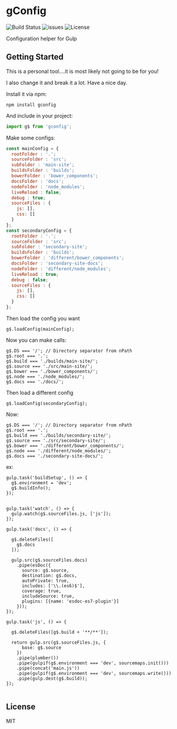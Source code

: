 # gConfig

![Build Status](https://travis-ci.org/red2678/GConfig.svg?branch=master)
![issues](https://img.shields.io/github/issues/red2678/GConfig.svg)
![License](https://img.shields.io/badge/license-MIT-blue.svg)



Configuration helper for Gulp

## Getting Started

This is a personal tool....it is most likely not going to be for you!

I also change it and break it a lot. Have a nice day.

Install it via npm:

```shell
npm install gconfig
```

And include in your project:

```javascript
import g$ from 'gconfig';
```

Make some configs:

```javascript
const mainConfig = {
  rootFolder : '.';
  sourceFolder : 'src';
  subFolder : 'main-site';
  buildsFolder : 'builds';
  bowerFolder : 'bower_components';
  docsFolder : 'docs';
  nodeFolder : 'node_modules';
  liveReload : false;
  debug : true;
  sourceFiles : {
    js: [],
    css: []
  }
};
const secondaryConfig = {
  rootFolder : '.';
  sourceFolder : 'src';
  subFolder : 'secondary-site';
  buildsFolder : 'builds';
  bowerFolder : 'different/bower_components';
  docsFolder : 'secondary-site-docs';
  nodeFolder : 'different/node_modules';
  liveReload : true;
  debug : false;
  sourceFiles : {
    js: [],
    css: []
  }
};
```

Then load the config you want

```
g$.loadConfig(mainConfig);
```

Now you can make calls:

```
g$.DS === '/'; // Directory separator from nPath
g$.root === '.';
g$.build === './builds/main-site/';
g$.source === './src/main-site/';
g$.bower === './bower_components/';
g$.node === './node_modules/';
g$.docs === './docs/';

```

Then load a different config

```
g$.loadConfig(secondaryConfig);
```

Now:

```
g$.DS === '/'; // Directory separator from nPath
g$.root === '.';
g$.build === './builds/secondary-site/';
g$.source === './src/secondary-site/';
g$.bower === './different/bower_components/';
g$.node === './different/node_modules/';
g$.docs === './secondary-site-docs/';

```

ex:
```
gulp.task('buildSetup', () => {
  g$.environment = 'dev';
  g$.buildInfo();
});


gulp.task('watch', () => {
  gulp.watch(g$.sourceFiles.js, ['js']);
});

gulp.task('docs', () => {

  g$.deleteFiles([
    g$.docs
  ]);

  gulp.src(g$.sourceFiles.docs)
    .pipe(esDoc({
      source: g$.source,
      destination: g$.docs,
      autoPrivate: true,
      includes: ['\\.(es6)$'],
      coverage: true,
      includeSource: true,
      plugins: [{name: 'esdoc-es7-plugin'}]
    }));
});

gulp.task('js', () => {

  g$.deleteFiles([g$.build + '**/**']);

  return gulp.src(g$.sourceFiles.js, {
      base: g$.source
    })
    .pipe(plumber())
    .pipe(gulpif(g$.environment === 'dev', sourcemaps.init()))
    .pipe(concat('main.js'))
    .pipe(gulpif(g$.environment === 'dev', sourcemaps.write()))
    .pipe(gulp.dest(g$.build));
});


```


## License

MIT
